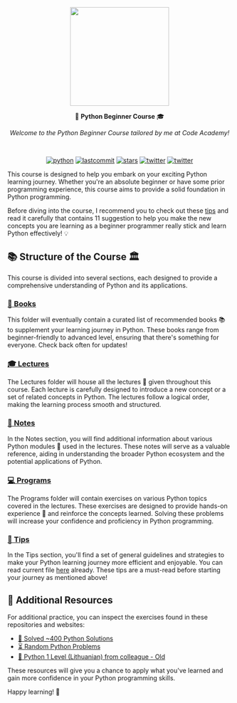 <p align=center>
  <img height="222px" src="https://github.com/aurimas13/CodeAcademy-AI-Course/blob/main/Public/Photo/CodeAcademy.png"/>
</p>
<p align="center" > 🐍 <b>Python Beginner Course</b> 🎓 </p>
<p align="center" > <i> Welcome to the Python Beginner Course tailored by me at Code Academy!</i> </p>

<br>
<p align=center>
    <a href="https://github.com/aurimas13//aurimas13/Python-Beginner-Course/tree/main/Programs"><img alt="python" src="https://img.shields.io/badge/language-python-blue.svg?style=social&logo=python")></a>
    <a href="https://img.shields.io/github/last-commit/aurimas13/Python-Beginner-Course"><img alt="lastcommit" src="https://img.shields.io/github/last-commit/aurimas13/Python-Beginner-Course?style=social"/></a>
    <a href="https://img.shields.io/github/stars/aurimas13/Python-Beginner-Course"><img alt="stars" src="https://img.shields.io/github/stars/aurimas13/Python-Beginner-Course?style=social"/></a>
    <a href="https://img.shields.io/github/forks/aurimas13/Python-Beginner-Course"><img alt="twitter" src="https://img.shields.io/github/forks/aurimas13/Python-Beginner-Course?style=social"/></a>
    <a href="https://twitter.com/aanausedas"><img alt="twitter" src="https://img.shields.io/twitter/follow/aanausedas?style=social"/></a>
</p>

This course is designed to help you embark on your exciting Python learning journey. Whether you're an absolute beginner or have some prior programming experience, this course aims to provide a solid foundation in Python programming.

Before diving into the course, I recommend you to check out these [tips](https://github.com/aurimas13/Python_Beginner_Course/blob/main/Tips/happy_learning.md) and read it carefully that contains 11 suggestion to help you make the new concepts you are learning as a beginner programmer really stick and learn Python effectively! 💡

## 📚 Structure of the Course 🏛️

This course is divided into several sections, each designed to provide a comprehensive understanding of Python and its applications.

### [📖 Books](./Books)

This folder will eventually contain a curated list of recommended books 📚 to supplement your learning journey in Python. These books range from beginner-friendly to advanced level, ensuring that there's something for everyone. Check back often for updates!

### [🎓 Lectures](./Lectures)

The Lectures folder will house all the lectures 🎥 given throughout this course. Each lecture is carefully designed to introduce a new concept or a set of related concepts in Python. The lectures follow a logical order, making the learning process smooth and structured.

### [📝 Notes](./Notes)

In the Notes section, you will find additional information about various Python modules 🧩 used in the lectures. These notes will serve as a valuable reference, aiding in understanding the broader Python ecosystem and the potential applications of Python.

### [💻 Programs](./Programs)

The Programs folder will contain exercises on various Python topics covered in the lectures. These exercises are designed to provide hands-on experience 💪 and reinforce the concepts learned. Solving these problems will increase your confidence and proficiency in Python programming.

### [🚀 Tips](./Tips)

In the Tips section, you'll find a set of general guidelines and strategies to make your Python learning journey more efficient and enjoyable. You can read current file [here](./Tips/happy_learning.md) already. These tips are a must-read before starting your journey as mentioned above!

## 🎯 Additional Resources

For additional practice, you can inspect the exercises found in these repositories and websites:

- [🧠 Solved ~400 Python Solutions](https://github.com/aurimas13/Solutions-To-Problems/tree/main/LeetCode/Python%20Solutions)
- [⏳ Random Python Problems](https://leetcode.com/problemset/all/)
- [🔰 Python 1 Level (Lithuanian) from colleague -  Old](https://github.com/DonatasNoreika/python1lygis)

These resources will give you a chance to apply what you've learned and gain more confidence in your Python programming skills.

Happy learning! 🚀

